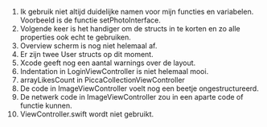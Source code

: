 1. Ik gebruik niet altijd duidelijke namen voor mijn functies en variabelen. Voorbeeld is de functie setPhotoInterface.
2. Volgende keer is het handiger om de structs in te korten en zo alle properties ook echt te gebruiken. 
3. Overview scherm is nog niet helemaal af. 
4. Er zijn twee User structs op dit moment. 
5. Xcode geeft nog een aantal warnings over de layout. 
6. Indentation in LoginViewController is niet helemaal mooi. 
7. arrayLikesCount in PiccaCollectionViewController
8. De code in ImageViewController voelt nog een beetje ongestructureerd.
9. De netwerk code in ImageViewController zou in een aparte code of functie kunnen.
10. ViewController.swift wordt niet gebruikt.

